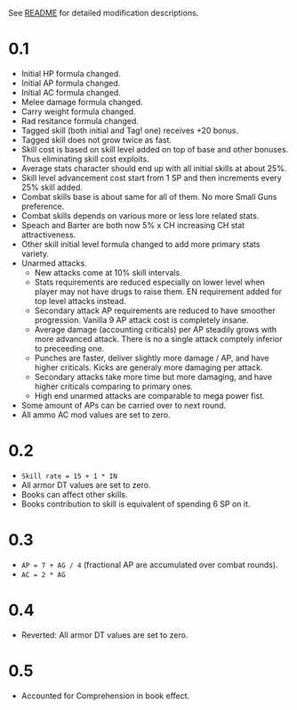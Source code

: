 See [README](https://github.com/tnevolin/FO2FairPlay) for detailed modification descriptions.

# 0.1

* Initial HP formula changed.
* Initial AP formula changed.
* Initial AC formula changed.
* Melee damage formula changed.
* Carry weight formula changed.
* Rad resitance formula changed.
* Tagged skill (both initial and Tag! one) receives +20 bonus.
* Tagged skill does not grow twice as fast.
* Skill cost is based on skill level added on top of base and other bonuses. Thus eliminating skill cost exploits.
* Average stats character should end up with all initial skills at about 25%.
* Skill level advancement cost start from 1 SP and then increments every 25% skill added.
* Combat skills base is about same for all of them. No more Small Guns preference.
* Combat skills depends on various more or less lore related stats.
* Speach and Barter are both now 5% x CH increasing CH stat attractiveness.
* Other skill initial level formula changed to add more primary stats variety.
* Unarmed attacks.
	* New attacks come at 10% skill intervals.
	* Stats requirements are reduced especially on lower level when player may not have drugs to raise them. EN requirement added for top level attacks instead.
	* Secondary attack AP requirements are reduced to have smoother progression. Vanilla 9 AP attack cost is completely insane.
	* Average damage (accounting criticals) per AP steadily grows with more advanced attack. There is no a single attack comptely inferior to preceeding one.
	* Punches are faster, deliver slightly more damage / AP, and have higher criticals. Kicks are generaly more damaging per attack.
	* Secondary attacks take more time but more damaging, and have higher criticals comparing to primary ones.
	* High end unarmed attacks are comparable to mega power fist.
* Some amount of APs can be carried over to next round.
* All ammo AC mod values are set to zero.

# 0.2

* `Skill rate = 15 + 1 * IN`
* All armor DT values are set to zero.
* Books can affect other skills.
* Books contribution to skill is equivalent of spending 6 SP on it.

# 0.3

* `AP = 7 + AG / 4` (fractional AP are accumulated over combat rounds).
* `AC = 2 * AG`

# 0.4

* Reverted: All armor DT values are set to zero.

# 0.5

* Accounted for Comprehension in book effect.

